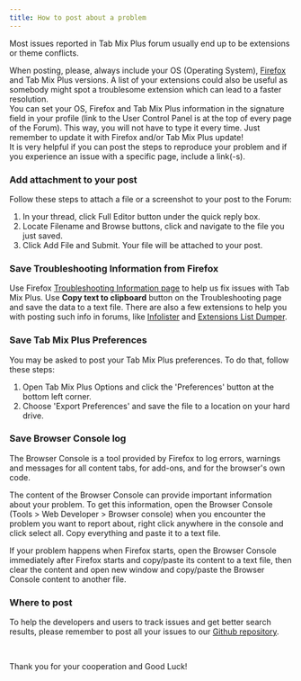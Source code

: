```yaml
---
title: How to post about a problem
---
```


Most issues reported in Tab Mix Plus forum usually end up to be extensions or theme conflicts.

When posting, please, always include your OS (Operating System),
[Firefox](https://support.mozilla.org/en-US/products/firefox) and Tab Mix Plus versions. A list of
your extensions could also be useful as somebody might spot a troublesome extension which can lead
to a faster resolution.<br /> You can set your OS, Firefox and Tab Mix Plus information in the
signature field in your profile (link to the User Control Panel is at the top of every page of the
Forum). This way, you will not have to type it every time. Just remember to update it with Firefox
and/or Tab Mix Plus update!<br /> It is very helpful if you can post the steps to reproduce your
problem and if you experience an issue with a specific page, include a link(-s).

### Add attachment to your post

Follow these steps to attach a file or a screenshot to your post to the Forum:

<ol class="list-decimal pl-8">
  <li>In your thread, click Full Editor button under the quick reply box.</li>
  <li>Locate Filename and Browse buttons, click and navigate to the file you just saved.</li>
  <li>Click Add File and Submit. Your file will be attached to your post.</li>
</ol>

### Save Troubleshooting Information from Firefox

Use Firefox
[Troubleshooting Information page](https://support.mozilla.org/en-US/kb/use-troubleshooting-information-page-fix-firefox?esab=a&s=about%3Asupport&r=0&as=s#w_accessing-the-troubleshooting-information-page)
to help us fix issues with Tab Mix Plus. Use <b>Copy text to clipboard</b> button on the
Troubleshooting page and save the data to a text file. There are also a few extensions to help you
with posting such info in forums, like
[Infolister](https://addons.mozilla.org/en-US/firefox/addon/infolister/?src=search) and
[Extensions List Dumper](https://addons.mozilla.org/en-US/firefox/addon/extension-list-dumper/?src=search).

### Save Tab Mix Plus Preferences

You may be asked to post your Tab Mix Plus preferences. To do that, follow these steps:

<ol class="list-decimal pl-8">
<li>
  Open Tab Mix Plus Options and click the 'Preferences' button at the bottom left corner.
</li>
<li>Choose 'Export Preferences' and save the file to a location on your hard drive.</li>
</ol>

### Save Browser Console log

The Browser Console is a tool provided by Firefox to log errors, warnings and messages for all
content tabs, for add-ons, and for the browser's own code.

The content of the Browser Console can provide important information about your problem. To get this
information, open the Browser Console (Tools &gt; Web Developer &gt; Browser console) when you
encounter the problem you want to report about, right click anywhere in the console and click select
all. Copy everything and paste it to a text file.

If your problem happens when Firefox starts, open the Browser Console immediately after Firefox
starts and copy/paste its content to a text file, then clear the content and open new window and
copy/paste the Browser Console content to another file.

### Where to post

To help the developers and users to track issues and get better search results, please remember to
post all your issues to our [Github repository](https://github.com/onemen/TabMixPlus/issues).

<br />

Thank you for your cooperation and Good Luck!

